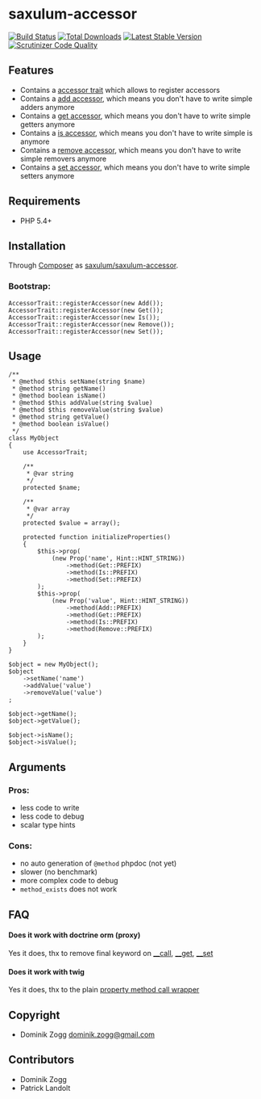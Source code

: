 # saxulum-accessor

[![Build Status](https://api.travis-ci.org/saxulum/saxulum-accessor.png?branch=master)](https://travis-ci.org/saxulum/saxulum-accessor)
[![Total Downloads](https://poser.pugx.org/saxulum/saxulum-accessor/downloads.png)](https://packagist.org/packages/saxulum/saxulum-accessor)
[![Latest Stable Version](https://poser.pugx.org/saxulum/saxulum-accessor/v/stable.png)](https://packagist.org/packages/saxulum/saxulum-accessor)
[![Scrutinizer Code Quality](https://scrutinizer-ci.com/g/saxulum/saxulum-accessor/badges/quality-score.png?b=master)](https://scrutinizer-ci.com/g/saxulum/saxulum-accessor/?branch=master)

## Features

 * Contains a [accessor trait][1] which allows to register accessors
 * Contains a [add accessor][2], which means you don't have to write simple adders anymore
 * Contains a [get accessor][3], which means you don't have to write simple getters anymore
 * Contains a [is accessor][4], which means you don't have to write simple is anymore
 * Contains a [remove accessor][5], which means you don't have to write simple removers anymore
 * Contains a [set accessor][6], which means you don't have to write simple setters anymore


## Requirements

 * PHP 5.4+


## Installation

Through [Composer](http://getcomposer.org) as [saxulum/saxulum-accessor][7].

### Bootstrap:

``` {.php}
AccessorTrait::registerAccessor(new Add());
AccessorTrait::registerAccessor(new Get());
AccessorTrait::registerAccessor(new Is());
AccessorTrait::registerAccessor(new Remove());
AccessorTrait::registerAccessor(new Set());
```

## Usage

``` {.php}
/**
 * @method $this setName(string $name)
 * @method string getName()
 * @method boolean isName()
 * @method $this addValue(string $value)
 * @method $this removeValue(string $value)
 * @method string getValue()
 * @method boolean isValue()
 */
class MyObject
{
    use AccessorTrait;

    /**
     * @var string
     */
    protected $name;

    /**
     * @var array
     */
    protected $value = array();

    protected function initializeProperties()
    {
        $this->prop(
            (new Prop('name', Hint::HINT_STRING))
                ->method(Get::PREFIX)
                ->method(Is::PREFIX)
                ->method(Set::PREFIX)
        );
        $this->prop(
            (new Prop('value', Hint::HINT_STRING))
                ->method(Add::PREFIX)
                ->method(Get::PREFIX)
                ->method(Is::PREFIX)
                ->method(Remove::PREFIX)
        );
    }
}

$object = new MyObject();
$object
    ->setName('name')
    ->addValue('value')
    ->removeValue('value')
;

$object->getName();
$object->getValue();

$object->isName();
$object->isValue();
```


## Arguments

### Pros:

- less code to write
- less code to debug
- scalar type hints

### Cons:

- no auto generation of `@method` phpdoc (not yet)
- slower (no benchmark)
- more complex code to debug
- `method_exists` does not work


## FAQ

#### Does it work with doctrine orm (proxy)

Yes it does, thx to remove final keyword on [__call][8], [__get][9], [__set][10]

#### Does it work with twig

Yes it does, thx to the plain [property method call wrapper][11]


## Copyright

* Dominik Zogg <dominik.zogg@gmail.com>


## Contributors

* Dominik Zogg
* Patrick Landolt


[1]: https://github.com/saxulum/saxulum-accessor/blob/master/src/Saxulum/Accessor/AccessorTrait.php
[2]: https://github.com/saxulum/saxulum-accessor/blob/master/src/Saxulum/Accessor/Accessors/Add.php
[3]: https://github.com/saxulum/saxulum-accessor/blob/master/src/Saxulum/Accessor/Accessors/Get.php
[4]: https://github.com/saxulum/saxulum-accessor/blob/master/src/Saxulum/Accessor/Accessors/Is.php
[5]: https://github.com/saxulum/saxulum-accessor/blob/master/src/Saxulum/Accessor/Accessors/Remove.php
[6]: https://github.com/saxulum/saxulum-accessor/blob/master/src/Saxulum/Accessor/Accessors/Set.php
[7]: https://packagist.org/packages/saxulum/saxulum-accessor
[8]: https://github.com/saxulum/saxulum-accessor/blob/master/src/Saxulum/Accessor/AccessorTrait.php#L33
[9]: https://github.com/saxulum/saxulum-accessor/blob/master/src/Saxulum/Accessor/AccessorTrait.php#L86
[10]: https://github.com/saxulum/saxulum-accessor/blob/master/src/Saxulum/Accessor/AccessorTrait.php#L109
[11]: https://github.com/saxulum/saxulum-accessor/blob/master/src/Saxulum/Accessor/AccessorTrait.php#L51
